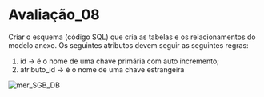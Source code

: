 # Avaliação_08
Criar o esquema (código SQL) que cria as tabelas e os relacionamentos do modelo anexo. 
Os seguintes atributos devem seguir as seguintes regras:
1) id -> é o nome de uma chave primária com auto incremento;
2) atributo_id -> é o nome de uma chave estrangeira
   
![mer_SGB_DB](https://github.com/isabellybarbosac/bd-info-p4/assets/125043792/47ead257-4473-4c20-ab8a-1d00cf8de165)

